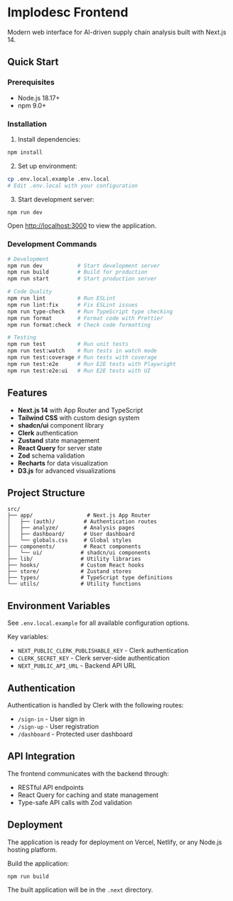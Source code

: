 # Implodesc Frontend

Modern web interface for AI-driven supply chain analysis built with Next.js 14.

## Quick Start

### Prerequisites
- Node.js 18.17+
- npm 9.0+

### Installation

1. Install dependencies:
```bash
npm install
```

2. Set up environment:
```bash
cp .env.local.example .env.local
# Edit .env.local with your configuration
```

3. Start development server:
```bash
npm run dev
```

Open [http://localhost:3000](http://localhost:3000) to view the application.

### Development Commands

```bash
# Development
npm run dev           # Start development server
npm run build         # Build for production
npm run start         # Start production server

# Code Quality
npm run lint          # Run ESLint
npm run lint:fix      # Fix ESLint issues
npm run type-check    # Run TypeScript type checking
npm run format        # Format code with Prettier
npm run format:check  # Check code formatting

# Testing
npm run test          # Run unit tests
npm run test:watch    # Run tests in watch mode
npm run test:coverage # Run tests with coverage
npm run test:e2e      # Run E2E tests with Playwright
npm run test:e2e:ui   # Run E2E tests with UI
```

## Features

- **Next.js 14** with App Router and TypeScript
- **Tailwind CSS** with custom design system
- **shadcn/ui** component library
- **Clerk** authentication
- **Zustand** state management
- **React Query** for server state
- **Zod** schema validation
- **Recharts** for data visualization
- **D3.js** for advanced visualizations

## Project Structure

```
src/
├── app/                 # Next.js App Router
│   ├── (auth)/         # Authentication routes
│   ├── analyze/        # Analysis pages
│   ├── dashboard/      # User dashboard
│   └── globals.css     # Global styles
├── components/         # React components
│   └── ui/            # shadcn/ui components
├── lib/               # Utility libraries
├── hooks/             # Custom React hooks
├── store/             # Zustand stores
├── types/             # TypeScript type definitions
└── utils/             # Utility functions
```

## Environment Variables

See `.env.local.example` for all available configuration options.

Key variables:
- `NEXT_PUBLIC_CLERK_PUBLISHABLE_KEY` - Clerk authentication
- `CLERK_SECRET_KEY` - Clerk server-side authentication
- `NEXT_PUBLIC_API_URL` - Backend API URL

## Authentication

Authentication is handled by Clerk with the following routes:
- `/sign-in` - User sign in
- `/sign-up` - User registration
- `/dashboard` - Protected user dashboard

## API Integration

The frontend communicates with the backend through:
- RESTful API endpoints
- React Query for caching and state management
- Type-safe API calls with Zod validation

## Deployment

The application is ready for deployment on Vercel, Netlify, or any Node.js hosting platform.

Build the application:
```bash
npm run build
```

The built application will be in the `.next` directory.